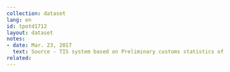 ```yaml
---
collection: dataset
lang: en
id: tpotd1712
layout: dataset
notes: 
- date: Mar. 23, 2017
  text: Source - TIS system based on Preliminary customs statistics of Islamic Republic of Iran
related:
---
```


